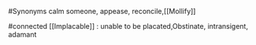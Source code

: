 #Synonyms calm someone, appease, reconcile,[[Mollify]]

#connected
[[Implacable]] : unable to be placated,Obstinate, intransigent, adamant